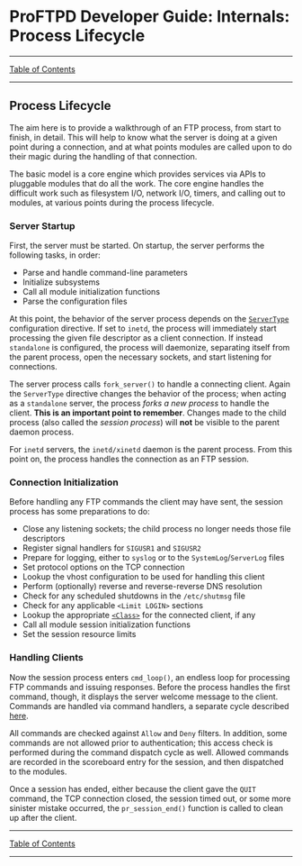 # ProFTPD Developer Guide: Internals: Process Lifecycle

---

[Table of Contents](../toc.md)

---

## Process Lifecycle

The aim here is to provide a walkthrough of an FTP process, from start to
finish, in detail.  This will help to know what the server is doing at a
given point during a connection, and at what points modules are called upon to
do their magic during the handling of that connection.

The basic model is a core engine which provides services via APIs to pluggable
modules that do all the work.  The core engine handles the difficult work such
as filesystem I/O, network I/O, timers, and calling out to modules, at various
points during the process lifecycle.

### Server Startup

First, the server must be started.  On startup, the server performs the
following tasks, in order:

* Parse and handle command-line parameters
* Initialize subsystems
* Call all module initialization functions
* Parse the configuration files

At this point, the behavior of the server process depends on the
[`ServerType`](http://www.proftpd.org/docs/howto/ServerType.html) configuration
directive.  If set to `inetd`, the process will immediately start processing
the given file descriptor as a client connection.  If instead `standalone` is
configured, the process will daemonize, separating itself from the parent
process, open the necessary sockets, and start listening for connections.

The server process calls `fork_server()` to handle a connecting client.  Again
the `ServerType` directive changes the behavior of the process; when acting as
a `standalone` server, the process _forks a new process_ to handle the client.
**This is an important point to remember**.  Changes made to the child process
(also called the _session process_) will **not** be visible to the parent
daemon process.

For `inetd` servers, the `inetd/xinetd` daemon is the parent process.  From
this point on, the process handles the connection as an FTP session.

### Connection Initialization

Before handling any FTP commands the client may have sent, the session
process has some preparations to do:

* Close any listening sockets; the child process no longer needs those file
  descriptors
* Register signal handlers for `SIGUSR1` and `SIGUSR2`
* Prepare for logging, either to `syslog` or to the `SystemLog`/`ServerLog`
  files
* Set protocol options on the TCP connection
* Lookup the vhost configuration to be used for handling this client
* Perform (optionally) reverse and reverse-reverse DNS resolution
* Check for any scheduled shutdowns in the `/etc/shutmsg` file
* Check for any applicable `<Limit LOGIN>` sections
* Lookup the appropriate
  [`<Class>`](http://www.proftpd.org/docs/howto/Classes.html) for the
  connected client, if any
* Call all module session initialization functions
* Set the session resource limits

### Handling Clients

Now the session process enters `cmd_loop()`, an endless loop for processing
FTP commands and issuing responses.  Before the process handles the first
command, though, it displays the server welcome message to the client.
Commands are handled via command handlers, a separate cycle described
[here](../handlers/commamd.md).

All commands are checked against `Allow` and `Deny` filters.  In addition,
some commands are not allowed prior to authentication; this access check is
performed during the command dispatch cycle as well.  Allowed commands are
recorded in the scoreboard entry for the session, and then dispatched to the
modules.

Once a session has ended, either because the client gave the `QUIT` command,
the TCP connection closed, the session timed out, or some more sinister
mistake occurred, the `pr_session_end()` function is called to clean up after
the client.

---

[Table of Contents](../toc.md)

---
